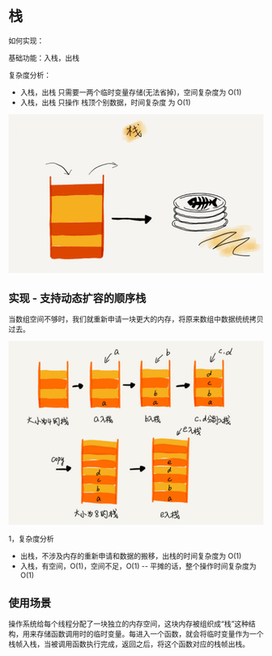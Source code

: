 # 栈

如何实现：

基础功能：入栈，出栈

复杂度分析：

-   入栈，出栈 只需要一两个临时变量存储(无法省掉)，空间复杂度为 O(1)
-   入栈，出栈 只操作 栈顶个别数据，时间复杂度 为  O(1)

<img src="pic/栈-图.jpg" />

## 实现 - 支持动态扩容的顺序栈

当数组空间不够时，我们就重新申请一块更大的内存，将原来数组中数据统统拷贝过去。

<img src="pic/实现 - 支持动态扩容的顺序栈.jpg">

1，复杂度分析

-   出栈，不涉及内存的重新申请和数据的搬移，出栈的时间复杂度为 O(1)
-   入栈，有空间，O(1)，空间不足，O(1) -- 平摊的话，整个操作时间复杂度为 O(1)

## 使用场景

操作系统给每个线程分配了一块独立的内存空间，这块内存被组织成“栈”这种结构，用来存储函数调用时的临时变量。每进入一个函数，就会将临时变量作为一个栈帧入栈，当被调用函数执行完成，返回之后，将这个函数对应的栈帧出栈。